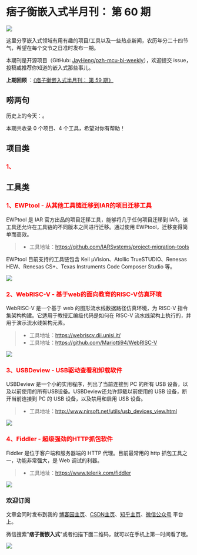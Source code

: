 # 痞子衡嵌入式半月刊： 第 60 期

![](http://henjay724.com/image/cnblogs/pzh_mcu_bi_weekly.PNG)

这里分享嵌入式领域有用有趣的项目/工具以及一些热点新闻，农历年分二十四节气，希望在每个交节之日准时发布一期。

本期刊是开源项目（GitHub: [JayHeng/pzh-mcu-bi-weekly](https://github.com/JayHeng/pzh-mcu-bi-weekly)），欢迎提交 issue，投稿或推荐你知道的嵌入式那些事儿。

**上期回顾** ：[《痞子衡嵌入式半月刊： 第 59 期》](https://www.cnblogs.com/henjay724/p/16535273.html)

## 唠两句

历史上的今天：。

本期共收录 0 个项目、4 个工具，希望对你有帮助！

## 项目类

### <font color="red">1、</font>



## 工具类

### <font color="red">1、EWPtool - 从其他工具链迁移到IAR的项目迁移工具</font>

EWPtool 是 IAR 官方出品的项目迁移工具，能够将几乎任何项目迁移到 IAR。该工具还允许在工具链的不同版本之间进行迁移。通过使用 EWPtool，迁移变得简单而高效。

> * 工具地址：https://github.com/IARSystems/project-migration-tools

EWPtool 目前支持的工具链包含 Keil μVision、Atollic TrueSTUDIO、Renesas HEW、Renesas CS+、Texas Instruments Code Composer Studio 等。

![](http://henjay724.com/image/biweekly20220807/EWPtool.PNG)

### <font color="red">2、WebRISC-V - 基于web的面向教育的RISC-V仿真环境</font>

WebRISC-V 是一个基于 web 的图形流水线数据路径仿真环境，为 RISC-V 指令集架构构建。它适用于教授汇编级代码是如何在 RISC-V 流水线架构上执行的，并用于演示流水线架构元素。

> * 工具地址：https://webriscv.dii.unisi.it/
> * 工具地址：https://github.com/Mariotti94/WebRISC-V

![](http://henjay724.com/image/biweekly20220807/WebRISC-V.PNG)

### <font color="red">3、USBDeview - USB驱动查看和卸载软件</font>

USBDeview 是一个小的实用程序，列出了当前连接到 PC 的所有 USB 设备，以及以前使用的所有USB设备。USBDeview还允许卸载以前使用的 USB 设备，断开当前连接到 PC 的 USB 设备，以及禁用和启用 USB 设备。

> * 工具地址：http://www.nirsoft.net/utils/usb_devices_view.html

![](http://henjay724.com/image/biweekly20220807/USBDeview.PNG)

### <font color="red">4、Fiddler - 超级强劲的HTTP抓包软件</font>

Fiddler 是位于客户端和服务器端的 HTTP 代理。目前最常用的 http 抓包工具之一，功能非常强大，是 Web 调试的利器。

> * 工具地址：https://www.telerik.com/fiddler

![](http://henjay724.com/image/biweekly20220807/Fiddler.PNG)

### 欢迎订阅

文章会同时发布到我的 [博客园主页](https://www.cnblogs.com/henjay724/)、[CSDN主页](https://blog.csdn.net/henjay724)、[知乎主页](https://www.zhihu.com/people/henjay724)、[微信公众号](http://weixin.sogou.com/weixin?type=1&query=痞子衡嵌入式) 平台上。

微信搜索"__痞子衡嵌入式__"或者扫描下面二维码，就可以在手机上第一时间看了哦。

![](http://henjay724.com/image/github/pzhMcu_qrcode_258x258.jpg)

